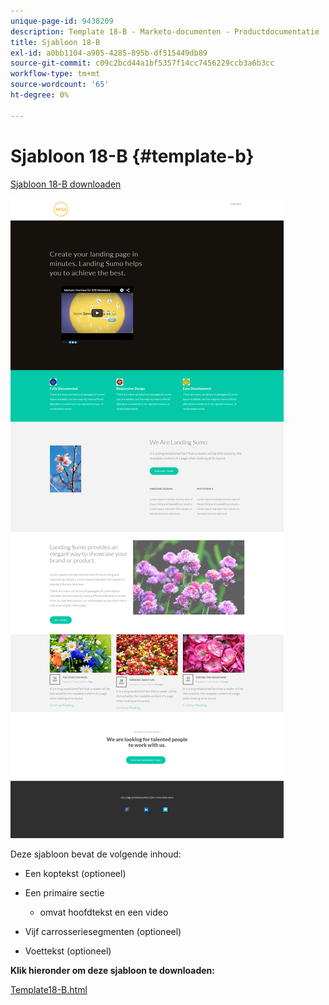 ```yaml
---
unique-page-id: 9438209
description: Template 18-B - Marketo-documenten - Productdocumentatie
title: Sjabloon 18-B
exl-id: a0bb1104-a905-4285-895b-df515449db89
source-git-commit: c09c2bcd44a1bf5357f14cc7456229ccb3a6b3cc
workflow-type: tm+mt
source-wordcount: '65'
ht-degree: 0%

---
```


# Sjabloon 18-B {#template-b}

[Sjabloon 18-B downloaden](https://docs.marketo.com/download/attachments/9438209/template-18b.html?version=1&amp;modificationdate=1439843194000&amp;api=v2)

![](assets/image2015-8-17-18-3a6-3a30.png)

Deze sjabloon bevat de volgende inhoud:

* Een koptekst (optioneel)
* Een primaire sectie

   * omvat hoofdtekst en een video

* Vijf carrosseriesegmenten (optioneel)
* Voettekst (optioneel)

**Klik hieronder om deze sjabloon te downloaden:**

[Template18-B.html](https://docs.marketo.com/download/attachments/9438209/template-18b.html?version=1&amp;modificationdate=1439843194000&amp;api=v2)

